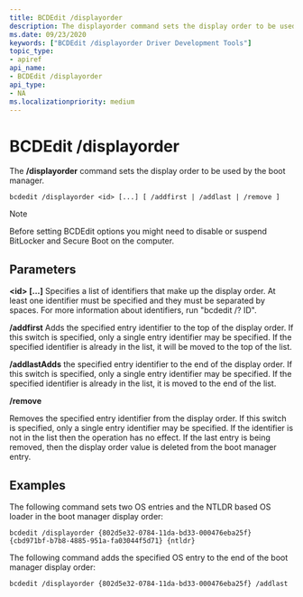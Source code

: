 ```yaml
---
title: BCDEdit /displayorder
description: The displayorder command sets the display order to be used by the boot manager.
ms.date: 09/23/2020
keywords: ["BCDEdit /displayorder Driver Development Tools"]
topic_type:
- apiref
api_name:
- BCDEdit /displayorder
api_type:
- NA
ms.localizationpriority: medium
---
```


BCDEdit /displayorder
============

The **/displayorder** command sets the display order to be used by the boot manager.

``` syntax
bcdedit /displayorder <id> [...] [ /addfirst | /addlast | /remove ]
```

> [!NOTE]
> Before setting BCDEdit options you might need to disable or suspend BitLocker and Secure Boot on the computer.

## Parameters

**\<id\> [...]**  Specifies a list of identifiers that make up the display order.  At least one identifier must be specified
and they must be separated by spaces.  For more information about identifiers, run "bcdedit /? ID".

**/addfirst**   Adds the specified entry identifier to the top of the display order.  If this switch is specified, only a
single entry identifier may be specified.  If the specified identifier is already in the list, it will be moved to the
top of the list.

**/addlastAdds** the specified entry identifier to the end of the display order.  If this switch is specified, only a
single entry identifier may be specified.  If the specified identifier is already in the list, it is moved to the
end of the list.

**/remove**

Removes the specified entry identifier from the display order.  If this switch is specified, only a single
entry identifier may be specified.  If the identifier is not in the list then the operation has no effect. If
the last entry is being removed, then the display order value is deleted from the boot manager entry.

## Examples

The following command sets two OS entries and the NTLDR based OS loader in the boot manager display order:

`bcdedit /displayorder {802d5e32-0784-11da-bd33-000476eba25f} {cbd971bf-b7b8-4885-951a-fa03044f5d71} {ntldr}`

The following command adds the specified OS entry to the end of the boot manager display order:

`bcdedit /displayorder {802d5e32-0784-11da-bd33-000476eba25f} /addlast`
